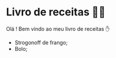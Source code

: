# Livro de receitas :man_cook: 

Olá ! Bem vindo ao meu livro de receitas :hand:

- Strogonoff de frango;
- Bolo;
